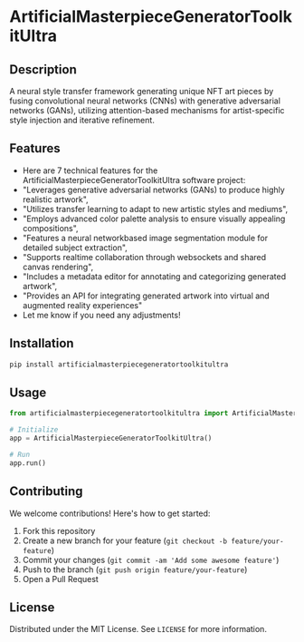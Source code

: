 # ArtificialMasterpieceGeneratorToolkitUltra

## Description

A neural style transfer framework generating unique NFT art pieces by fusing convolutional neural networks (CNNs) with generative adversarial networks (GANs), utilizing attention-based mechanisms for artist-specific style injection and iterative refinement.

## Features

- Here are 7 technical features for the ArtificialMasterpieceGeneratorToolkitUltra software project:
- "Leverages generative adversarial networks (GANs) to produce highly realistic artwork",
- "Utilizes transfer learning to adapt to new artistic styles and mediums",
- "Employs advanced color palette analysis to ensure visually appealing compositions",
- "Features a neural networkbased image segmentation module for detailed subject extraction",
- "Supports realtime collaboration through websockets and shared canvas rendering",
- "Includes a metadata editor for annotating and categorizing generated artwork",
- "Provides an API for integrating generated artwork into virtual and augmented reality experiences"
- Let me know if you need any adjustments!
## Installation

```bash
pip install artificialmasterpiecegeneratortoolkitultra
```

## Usage

```python
from artificialmasterpiecegeneratortoolkitultra import ArtificialMasterpieceGeneratorToolkitUltra

# Initialize
app = ArtificialMasterpieceGeneratorToolkitUltra()

# Run
app.run()
```

## Contributing

We welcome contributions! Here's how to get started:

1. Fork this repository
2. Create a new branch for your feature (`git checkout -b feature/your-feature`)
3. Commit your changes (`git commit -am 'Add some awesome feature'`)
4. Push to the branch (`git push origin feature/your-feature`)
5. Open a Pull Request

## License

Distributed under the MIT License. See `LICENSE` for more information.
